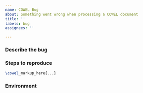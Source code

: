 ```yaml
---
name: COWEL Bug
about: Something went wrong when processing a COWEL document
title: ''
labels: bug
assignees: ''

---
```


### Describe the bug
<!-- A clear and concise description of what the bug is, the expected behavior, and actual behavior. -->

### Steps to reproduce
<!-- Steps to reproduce the behavior -->
```tex
\cowel_markup_here{...}
```

### Environment
<!-- Native CLI or Node.js? Which version of COWEL? -->
